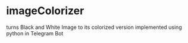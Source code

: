 # imageColorizer
turns Black and White Image to its colorized version implemented using python in Telegram Bot
